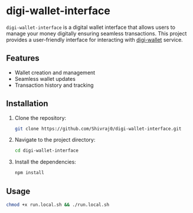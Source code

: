 # digi-wallet-interface
`digi-wallet-interface` is a digital wallet interface that allows users to manage your money digitally ensuring seamless transactions. This project provides a user-friendly interface for interacting with [digi-wallet](https://github.com/Shivraj0/digi-wallet) service.

## Features
- Wallet creation and management
- Seamless wallet updates
- Transaction history and tracking

## Installation
1. Clone the repository:
    ```sh
    git clone https://github.com/Shivraj0/digi-wallet-interface.git
    ```
2. Navigate to the project directory:
    ```sh
    cd digi-wallet-interface
    ```
3. Install the dependencies:
    ```sh
    npm install
    ```

## Usage
```sh
chmod +x run.local.sh && ./run.local.sh
